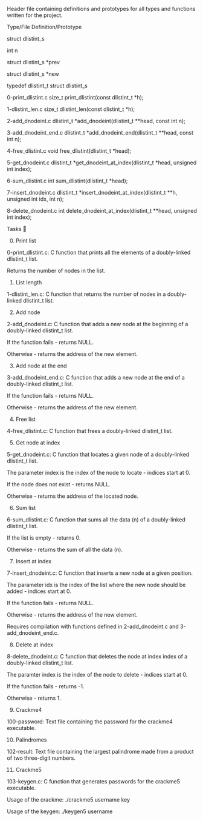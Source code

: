 Header file containing definitions and prototypes for all types and functions written for the project.

Type/File	Definition/Prototype

struct dlistint_s	

int n

struct dlistint_s *prev

struct dlistint_s *new

typedef dlistint_t	struct dlistint_s

0-print_dlistint.c	size_t print_dlistint(const dlistint_t *h);

1-dlistint_len.c	size_t dlistint_len(const dlistint_t *h);

2-add_dnodeint.c	dlistint_t *add_dnodeint(dlistint_t **head, const int n);

3-add_dnodeint_end.c	dlistint_t *add_dnodeint_end(dlistint_t **head, const int n);

4-free_dlistint.c	void free_dlistint(dlistint_t *head);

5-get_dnodeint.c	dlistint_t *get_dnodeint_at_index(dlistint_t *head, unsigned int index);

6-sum_dlistint.c	int sum_dlistint(dlistint_t *head);

7-insert_dnodeint.c	dlistint_t *insert_dnodeint_at_index(dlistint_t **h, unsigned int idx, int n);

8-delete_dnodeint.c	int delete_dnodeint_at_index(dlistint_t **head, unsigned int index);

Tasks 📃

0. Print list



0-print_dlistint.c: C function that prints all the elements of a doubly-linked dlistint_t list.

Returns the number of nodes in the list.

1. List length



1-dlistint_len.c: C function that returns the number of nodes in a doubly-linked dlistint_t list.

2. Add node



2-add_dnodeint.c: C function that adds a new node at the beginning of a doubly-linked dlistint_t list.

If the function fails - returns NULL.

Otherwise - returns the address of the new element.

3. Add node at the end



3-add_dnodeint_end.c: C function that adds a new node at the end of a doubly-linked dlistint_t list.

If the function fails - returns NULL.

Otherwise - returns the address of the new element.

4. Free list



4-free_dlistint.c: C function that frees a doubly-linked dlistint_t list.

5. Get node at index



5-get_dnodeint.c: C function that locates a given node of a doubly-linked dlistint_t list.

The parameter index is the index of the node to locate - indices start at 0.

If the node does not exist - returns NULL.

Otherwise - returns the address of the located node.

6. Sum list



6-sum_dlistint.c: C function that sums all the data (n) of a doubly-linked dlistint_t list.

If the list is empty - returns 0.

Otherwise - returns the sum of all the data (n).

7. Insert at index



7-insert_dnodeint.c: C function that inserts a new node at a given position.

The parameter idx is the index of the list where the new node should be added - indices start at 0.

If the function fails - returns NULL.

Otherwise - returns the address of the new element.

Requires compilation with functions defined in 2-add_dnodeint.c and 3-add_dnodeint_end.c.

8. Delete at index



8-delete_dnodeint.c: C function that deletes the node at index index of a doubly-linked dlistint_t list.

The paramter index is the index of the node to delete - indices start at 0.

If the function fails - returns -1.

Otherwise - returns 1.

9. Crackme4



100-password: Text file containing the password for the crackme4 executable.

10. Palindromes



102-result: Text file containing the largest palindrome made from a product of two three-digit numbers.

11. Crackme5



103-keygen.c: C function that generates passwords for the crackme5 executable.

Usage of the crackme: ./crackme5 username key

Usage of the keygen: ./keygen5 username
